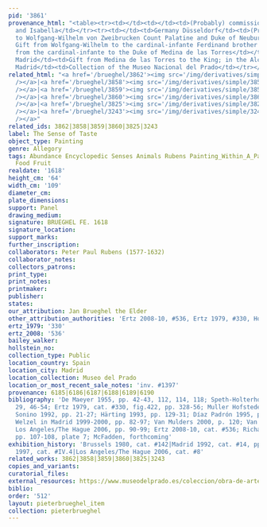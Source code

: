 ```yaml
---
pid: '3861'
provenance_html: "<table><tr><td></td><td></td><td>(Probably) commissioned by Albert
  and Isabella</td></tr><tr><td></td><td>Germany Düsseldorf</td><td>(Probably) given
  to Wolfgang-Wilhelm von Zweibrucken Count Palatine and Duke of Neuburg</td></tr><tr><td>1634</td><td>Austria</td><td>(Probably)
  Gift from Wolfgang-Wilhelm to the cardinal-infante Ferdinand brother of Philip IV</td></tr><tr><td>1634</td><td>Spain</td><td>Gift
  from the cardinal-infante to the Duke of Medina de las Torres</td></tr><tr><td>1636</td><td>Spain
  Madrid</td><td>Gift from Medina de las Torres to the King; in the Alcázar</td></tr><tr><td>1819</td><td>Spain
  Madrid</td><td>Collection of the Museo Nacional del Prado</td></tr></table>"
related_html: "<a href='/brueghel/3862'><img src='/img/derivatives/simple/3862/thumbnail.jpg'
  /></a>|<a href='/brueghel/3858'><img src='/img/derivatives/simple/3858/thumbnail.jpg'
  /></a>|<a href='/brueghel/3859'><img src='/img/derivatives/simple/3859/thumbnail.jpg'
  /></a>|<a href='/brueghel/3860'><img src='/img/derivatives/simple/3860/thumbnail.jpg'
  /></a>|<a href='/brueghel/3825'><img src='/img/derivatives/simple/3825/thumbnail.jpg'
  /></a>|<a href='/brueghel/3243'><img src='/img/derivatives/simple/3243/thumbnail.jpg'
  /></a>"
related_ids: 3862|3858|3859|3860|3825|3243
label: The Sense of Taste
object_type: Painting
genre: Allegory
tags: Abundance Encyclopedic Senses Animals Rubens Painting_Within_A_Painting Landscape
  Food Fruit
realdate: '1618'
height_cm: '64'
width_cm: '109'
diameter_cm:
plate_dimensions:
support: Panel
drawing_medium:
signature: BRUEGHEL FE. 1618
signature_location:
support_marks:
further_inscription:
collaborators: Peter Paul Rubens (1577-1632)
collaborator_notes:
collectors_patrons:
print_type:
print_notes:
printmaker:
publisher:
states:
our_attribution: Jan Brueghel the Elder
other_attribution_authorities: 'Ertz 2008-10, #536, Ertz 1979, #330, Honig database'
ertz_1979: '330'
ertz_2008: '536'
bailey_walker:
hollstein_no:
collection_type: Public
location_country: Spain
location_city: Madrid
location_collection: Museo del Prado
location_or_most_recent_sale_notes: 'inv. #1397'
provenance: 6185|6186|6187|6188|6189|6190
bibliography: 'De Maeyer 1955, pp. 42-43, 112, 114, 118; Speth-Holterhoff 1957, pp.
  29, 46-54; Ertz 1979, cat. #330, fig.422, pp. 328-56; Muller Hofstede 1984; Scarpa
  Sonino 1992, pp. 21-27; Härting 1993, pp. 129-31; Díaz Padrón 1995, pp. 265-86;
  Welzel in Madrid 1999-2000, pp. 82-97; Van Mulders 2000, p. 120; Van Suchtelen in
  Los Angeles/The Hague 2006, pp. 90-99; Ertz 2008-10, cat. #536; Richardson 2011,
  pp. 107-108, plate 7; McFadden, forthcoming'
exhibition_history: 'Brussels 1980, cat. #142|Madrid 1992, cat. #14, pp. 142-46|Madrid
  1997, cat. #IV.4|Los Angeles/The Hague 2006, cat. #8'
related_works: 3862|3858|3859|3860|3825|3243
copies_and_variants:
curatorial_files:
external_resources: https://www.museodelprado.es/coleccion/obra-de-arte/el-gusto/2a722256-2d07-4082-8a32-7caee0a04b95
biblio:
order: '512'
layout: pieterbrueghel_item
collection: pieterbrueghel
---
```

